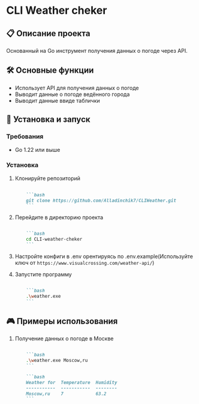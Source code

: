 # CLI Weather cheker

## 📋 Описание проекта

Основанный на Go инструмент получения данных о погоде через API.

## 🛠 Основные функции

- Использует API для получения данных о погоде
- Выводит данные о погоде ведённого города
- Выводит данные ввиде таблички

## 🚀 Установка и запуск

### Требования

- Go 1.22 или выше

### Установка

1. Клонируйте репозиторий

    ```markdown
        
        ```bash
        git clone https://github.com/Alladinchik7/CLIWeather.git
        ```

2. Перейдите в директорию проекта

    ```markdown

        ```bash
        cd CLI-weather-cheker
        ```

3. Настройте конфиги в .env орентируясь по .env.example(Используйте ключ от `https://www.visualcrossing.com/weather-api/`)

4. Запустите программу

    ```markdown

        ```bash
        .\weather.exe
        ```

## 🎮 Примеры использования

1. Получение данных о погоде в Москве

    ```markdown

        ```bash
        .\weather.exe Moscow,ru
        ```

        ```bash
        Weather for  Temperature  Humidity
        -----------  -----------  --------
        Moscow,ru    7            63.2
        ```
